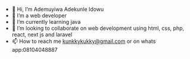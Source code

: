 - 👋 Hi, I’m Ademuyiwa Adekunle Idowu
- 👀 I’m a web developer
- 🌱 I’m currently learning java
- 💞️ I’m looking to collaborate on web development using html, css, php, react, next js and laravel
- 📫 How to reach me kunkkykukky@gmail.com or on whats app:08104048887

<!---
kunkky/kunkky is a ✨ special ✨ repository because its `README.md` (this file) appears on your GitHub profile.
You can click the Preview link to take a look at your changes.
--->
